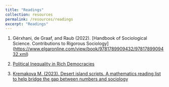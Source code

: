 ```yaml
---
title: "Readings"
collection: resources 
permalink: /resources/readings
excerpt: "Readings"
---
```


1. Gërxhani, de Graaf, and Raub (2022). [Handbook of Sociological Science. Contributions to Rigorous Sociology] (https://www.elgaronline.com/view/book/9781789909432/9781789909432.xml)

1. [Political Inequality in Rich Democracies](https://www.annualreviews.org/doi/abs/10.1146/annurev-polisci-052521-094617)

1. [Kremakova M. (2023). Desert island scripts. A mathematics reading list to help bridge the gap between numbers and sociology](https://thesociologicalreview.org/magazine/october-2023/numbers/desert-island-scripts/?fbclid=IwAR1won3urwZz3VbT0rjjOmxo7FY7R-cxARonrd0pcv_1NxqyDF5GVkvgp0M)
